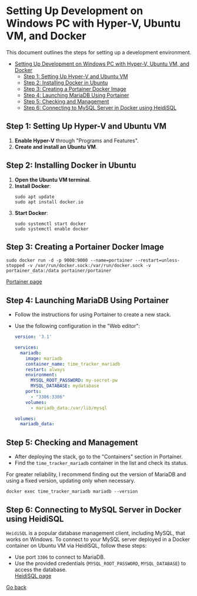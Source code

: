 
# Setting Up Development on Windows PC with Hyper-V, Ubuntu VM, and Docker

This document outlines the steps for setting up a development environment.

- [Setting Up Development on Windows PC with Hyper-V, Ubuntu VM, and Docker](#setting-up-development-on-windows-pc-with-hyper-v-ubuntu-vm-and-docker)
  - [Step 1: Setting Up Hyper-V and Ubuntu VM](#step-1-setting-up-hyper-v-and-ubuntu-vm)
  - [Step 2: Installing Docker in Ubuntu](#step-2-installing-docker-in-ubuntu)
  - [Step 3: Creating a Portainer Docker Image](#step-3-creating-a-portainer-docker-image)
  - [Step 4: Launching MariaDB Using Portainer](#step-4-launching-mariadb-using-portainer)
  - [Step 5: Checking and Management](#step-5-checking-and-management)
  - [Step 6: Connecting to MySQL Server in Docker using HeidiSQL](#step-6-connecting-to-mysql-server-in-docker-using-heidisql)

## Step 1: Setting Up Hyper-V and Ubuntu VM
1. **Enable Hyper-V** through "Programs and Features".
2. **Create and install an Ubuntu VM**.

## Step 2: Installing Docker in Ubuntu
1. **Open the Ubuntu VM terminal**.
2. **Install Docker**:
   ```
   sudo apt update
   sudo apt install docker.io
   ```
3. **Start Docker**:
   ```
   sudo systemctl start docker
   sudo systemctl enable docker
   ```

## Step 3: Creating a Portainer Docker Image
   ```
sudo docker run -d -p 9000:9000 --name=portainer --restart=unless-stopped -v /var/run/docker.sock:/var/run/docker.sock -v portainer_data:/data portainer/portainer
   ```
[Portainer page](portainer-docker-image/portainer-docker-image.md)

## Step 4: Launching MariaDB Using Portainer
- Follow the instructions for using Portainer to create a new stack.
- Use the following configuration in the "Web editor":

  ```yaml
  version: '3.1'

  services:
    mariadb:
      image: mariadb
      container_name: time_tracker_mariadb
      restart: always
      environment:
        MYSQL_ROOT_PASSWORD: my-secret-pw
        MYSQL_DATABASE: mydatabase
      ports:
        - "3306:3306"
      volumes:
        - mariadb_data:/var/lib/mysql

  volumes:
    mariadb_data:
  ```

## Step 5: Checking and Management
- After deploying the stack, go to the "Containers" section in Portainer.
- Find the `time_tracker_mariadb` container in the list and check its status.

For greater reliability, I recommend finding out the version of MariaDB and using a fixed version, updating only when necessary.

   ```
docker exec time_tracker_mariadb mariadb --version
   ```

## Step 6: Connecting to MySQL Server in Docker using HeidiSQL 
`HeidiSQL` is a popular database management client, including MySQL, that works on Windows. To connect to your MySQL server deployed in a Docker container on Ubuntu VM via HeidiSQL, follow these steps:
- Use port `3306` to connect to MariaDB.
- Use the provided credentials (`MYSQL_ROOT_PASSWORD`, `MYSQL_DATABASE`) to access the database.  
[HeidiSQL page](heidi-sql/heidi-sql.md)

[Go back](../../main.md#environment)